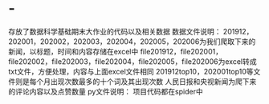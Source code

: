 # -
存放了数据科学基础期末大作业的代码以及相关数据
数据文件说明：
201912，202001，202002，202003，202004，202005，202006为我们爬取下来的新闻，以标题，时间和内容存储在excel中
file201912，file202001，file202002，file202003，file202004，file202005，file202006为excel转成txt文件，方便处理，内容与上面excel文件相同
201912top10，202001top10等文件则是每个月出现次数最多的十个词及其出现次数
人民日报和央视新闻为爬下来的评论内容以及点赞数量
py文件说明：
项目代码都在spider中
